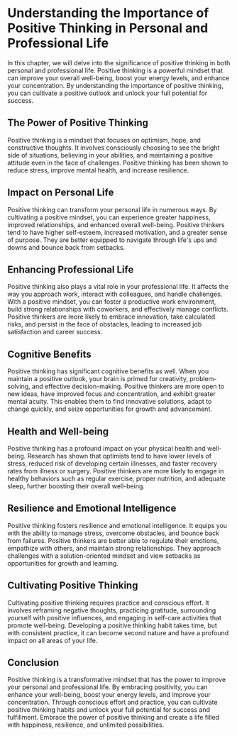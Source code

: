 # Understanding the Importance of Positive Thinking in Personal and Professional Life

In this chapter, we will delve into the significance of positive thinking in both personal and professional life. Positive thinking is a powerful mindset that can improve your overall well-being, boost your energy levels, and enhance your concentration. By understanding the importance of positive thinking, you can cultivate a positive outlook and unlock your full potential for success.

## The Power of Positive Thinking

Positive thinking is a mindset that focuses on optimism, hope, and constructive thoughts. It involves consciously choosing to see the bright side of situations, believing in your abilities, and maintaining a positive attitude even in the face of challenges. Positive thinking has been shown to reduce stress, improve mental health, and increase resilience.

## Impact on Personal Life

Positive thinking can transform your personal life in numerous ways. By cultivating a positive mindset, you can experience greater happiness, improved relationships, and enhanced overall well-being. Positive thinkers tend to have higher self-esteem, increased motivation, and a greater sense of purpose. They are better equipped to navigate through life's ups and downs and bounce back from setbacks.

## Enhancing Professional Life

Positive thinking also plays a vital role in your professional life. It affects the way you approach work, interact with colleagues, and handle challenges. With a positive mindset, you can foster a productive work environment, build strong relationships with coworkers, and effectively manage conflicts. Positive thinkers are more likely to embrace innovation, take calculated risks, and persist in the face of obstacles, leading to increased job satisfaction and career success.

## Cognitive Benefits

Positive thinking has significant cognitive benefits as well. When you maintain a positive outlook, your brain is primed for creativity, problem-solving, and effective decision-making. Positive thinkers are more open to new ideas, have improved focus and concentration, and exhibit greater mental acuity. This enables them to find innovative solutions, adapt to change quickly, and seize opportunities for growth and advancement.

## Health and Well-being

Positive thinking has a profound impact on your physical health and well-being. Research has shown that optimists tend to have lower levels of stress, reduced risk of developing certain illnesses, and faster recovery rates from illness or surgery. Positive thinkers are more likely to engage in healthy behaviors such as regular exercise, proper nutrition, and adequate sleep, further boosting their overall well-being.

## Resilience and Emotional Intelligence

Positive thinking fosters resilience and emotional intelligence. It equips you with the ability to manage stress, overcome obstacles, and bounce back from failures. Positive thinkers are better able to regulate their emotions, empathize with others, and maintain strong relationships. They approach challenges with a solution-oriented mindset and view setbacks as opportunities for growth and learning.

## Cultivating Positive Thinking

Cultivating positive thinking requires practice and conscious effort. It involves reframing negative thoughts, practicing gratitude, surrounding yourself with positive influences, and engaging in self-care activities that promote well-being. Developing a positive thinking habit takes time, but with consistent practice, it can become second nature and have a profound impact on all areas of your life.

## Conclusion

Positive thinking is a transformative mindset that has the power to improve your personal and professional life. By embracing positivity, you can enhance your well-being, boost your energy levels, and improve your concentration. Through conscious effort and practice, you can cultivate positive thinking habits and unlock your full potential for success and fulfillment. Embrace the power of positive thinking and create a life filled with happiness, resilience, and unlimited possibilities.
